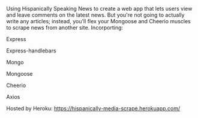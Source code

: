 Using Hispanically Speaking News to create a web app that lets users view and leave comments on the latest news. But you're not going to actually write any articles; instead, you'll flex your Mongoose and Cheerio muscles to scrape news from another site. Incorporting: 

Express 

Express-handlebars

Mongo

Mongoose 

Cheerio 

Axios

Hosted by Heroku: https://hispanically-media-scrape.herokuapp.com/
